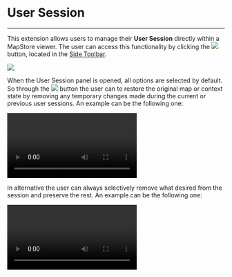 # User Session

*******************

This extension allows users to manage their **User Session** directly within a MapStore viewer.
The user can access this functionality by clicking the <img src="../img/button/user-session-button.jpg" class="ms-docbutton"/> button, located in the [Side Toolbar](mapstore-toolbars.md#side-toolbar).

<img src="../img/user-session/user-session-panel.jpg" class="ms-docimage"/>

When the User Session panel is opened, all options are selected by default. So through the <img src="../img/button/yes-button.jpg" class="ms-docbutton"/> button the user can to restore the original map or context state by removing any temporary changes made during the current or previous user sessions. An example can be the following one:

<video class="ms-docimage" controls><source src="../img/user-session/clear-user-session.mp4"/></video>

In alternative the user can always selectively remove what desired from the session and preserve the rest. An example can be the following one:

<video class="ms-docimage" controls><source src="../img/user-session/clear-part-user-session.mp4"/></video>
